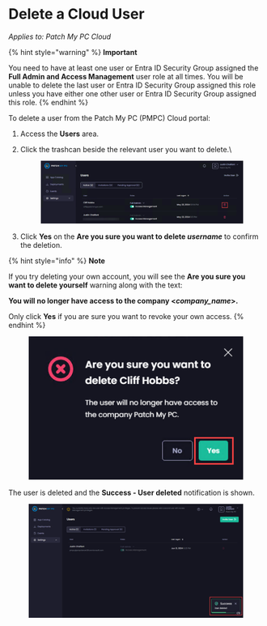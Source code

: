 # Delete a Cloud User

_Applies to: Patch My PC Cloud_

{% hint style="warning" %}
**Important**

You need to have at least one user or Entra ID Security Group assigned the **Full Admin and Access Management** user role at all times. You will be unable to delete the last user or Entra ID Security Group assigned this role unless you have either one other user or Entra ID Security Group assigned this role.
{% endhint %}

To delete a user from the Patch My PC (PMPC) Cloud portal:

1. Access the **Users** area.
2.  Click the trashcan beside the relevant user you want to delete.\


    <figure><img src="../../../_images/gitbook/image (781).png" alt="Clicking the trashcan beside the user to be deleted"><figcaption></figcaption></figure>
3. Click **Yes** on the **Are you sure you want to delete&#x20;**_**username**_ to confirm the deletion.

{% hint style="info" %}
**Note**

If you try deleting your own account, you will see the **Are you sure you want to delete yourself** warning along with the text:

**You will no longer have access to the company <**_**company\_name**_**>.**

Only click **Yes** if you are sure you want to revoke your own access.
{% endhint %}

<figure><img src="../../../_images/gitbook/image (782).png" alt="Clicking “Yes” to confirm the deletion of the user"><figcaption></figcaption></figure>

The user is deleted and the **Success - User deleted** notification is shown.

<figure><img src="../../../_images/gitbook/image (729).png" alt="Confirmation of the user being deleted"><figcaption></figcaption></figure>
